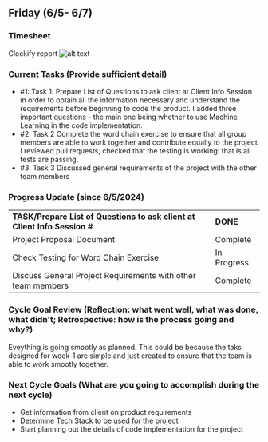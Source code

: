 
## Friday (6/5- 6/7)

### Timesheet
Clockify report
![alt text](image_url_here)

### Current Tasks (Provide sufficient detail)
  * #1: Task 1:
        Prepare List of Questions to ask client at Client Info Session in order to obtain all the information necessary and understand the requirements before beginning to code the product.
        I added three important questions - the main one being whether to use Machine Learning in the code implementation.
  * #2: Task 2
        Complete the word chain exercise to ensure that all group members are able to work together and contribute equally to the project. I reviewed pull requests, checked that the testing is working:
        that is all tests are passing.
  * #3: Task 3
        Discussed general requirements of the project with the other team members

### Progress Update (since 6/5/2024) 
<table>
    <tr>
        <td><strong>TASK/Prepare List of Questions to ask client at Client Info Session #</strong>
        </td>
        <td><strong>DONE</strong>
        </td>
    </tr>
    <tr>
        <!-- Task/Issue # -->
        <td>Project Proposal Document
        </td>
        <!-- Status -->
        <td>Complete
        </td>
    </tr>
    <tr>
        <!-- Task/Issue # -->
        <td>Check Testing for Word Chain Exercise
        </td>
        <!-- Status -->
        <td>In Progress
        </td>
    </tr>
    <tr>
        <!-- Task/Issue # -->
        <td>Discuss General Project Requirements with other team members
        </td>
        <!-- Status -->
        <td>Complete
        </td>
    </tr>
</table>

### Cycle Goal Review (Reflection: what went well, what was done, what didn't; Retrospective: how is the process going and why?)
Eveything is going smootly as planned. This could be because the taks designed for week-1 are simple and just created to ensure that the team is able to work smootly together. 

### Next Cycle Goals (What are you going to accomplish during the next cycle)
  * Get information from client on product requirements
  * Determine Tech Stack to be used for the project
  * Start planning out the details of code implementation for the project
